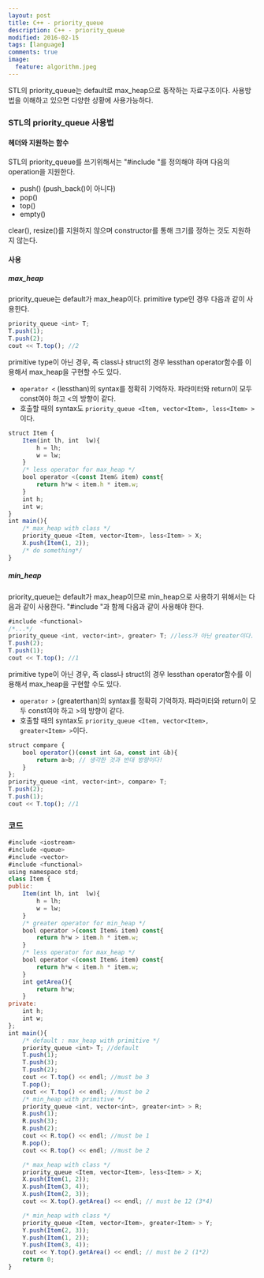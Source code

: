 ```yaml
---
layout: post
title: C++ - priority_queue
description: C++ - priority_queue
modified: 2016-02-15
tags: [language]
comments: true
image:
  feature: algorithm.jpeg
---
```

STL의 priority_queue는 default로 max_heap으로 동작하는 자료구조이다. 사용방법을 이해하고 있으면 다양한 상황에 사용가능하다. 

### STL의 priority_queue 사용법

#### 헤더와 지원하는 함수

STL의 priority_queue를 쓰기위해서는 "#include <queue>"를 정의해야 하며 다음의 operation을 지원한다. 

- push() (push_back()이 아니다)
- pop()
- top()
- empty()

clear(), resize()를 지원하지 않으며 constructor를 통해 크기를 정하는 것도 지원하지 않는다. 

#### 사용

##### max_heap

priority_queue는 default가 max_heap이다. 
primitive type인 경우 다음과 같이 사용한다. 

```javascript
priority_queue <int> T;
T.push(1);
T.push(2);
cout << T.top(); //2
```

primitive type이 아닌 경우, 즉 class나 struct의 경우 lessthan operator함수를 이용해서 max_heap을 구현할 수도 있다. 

- `operator <` (lessthan)의 syntax를 정확히 기억하자. 파라미터와 return이 모두 const여야 하고 <의 방향이 같다. 
- 호출할 때의 syntax도 `priority_queue <Item, vector<Item>, less<Item> >` 이다. 

```javascript
struct Item {
	Item(int lh, int  lw){
		h = lh;
		w = lw;
	}
	/* less operator for max_heap */
	bool operator <(const Item& item) const{ 
		return h*w < item.h * item.w;
	}
	int h;
	int w;
}
int main(){
	/* max_heap with class */
	priority_queue <Item, vector<Item>, less<Item> > X;
	X.push(Item(1, 2));
	/* do something*/
}
```

##### min_heap

priority_queue는 default가 max_heap이므로 min_heap으로 사용하기 위해서는 다음과 같이 사용한다. 
"#include <functional>"과 함께 다음과 같이 사용해야 한다. 

```javascript
#include <functional>
/*...*/
priority_queue <int, vector<int>, greater> T; //less가 아닌 greater이다. 헷갈리수 있다.
T.push(2);
T.push(1);
cout << T.top(); //1
```

primitive type이 아닌 경우, 즉 class나 struct의 경우 lessthan operator함수를 이용해서 max_heap을 구현할 수도 있다. 

- `operator >` (greaterthan)의 syntax를 정확히 기억하자. 파라미터와 return이 모두 const여야 하고 >의 방향이 같다. 
- 호출할 때의 syntax도 `priority_queue <Item, vector<Item>, greater<Item> >`이다. 

```javascript
struct compare {
	bool operator()(const int &a, const int &b){
		return a>b;	// 생각한 것과 반대 방향이다!
	}
};
priority_queue <int, vector<int>, compare> T;
T.push(2);
T.push(1);
cout << T.top(); //1
```

### 코드 

```javascript
#include <iostream>
#include <queue>
#include <vector>
#include <functional>
using namespace std;
class Item {
public:
	Item(int lh, int  lw){
		h = lh;
		w = lw;
	}
	/* greater operator for min_heap */
	bool operator >(const Item& item) const{
		return h*w > item.h * item.w;
	}
	/* less operator for max_heap */
	bool operator <(const Item& item) const{
		return h*w < item.h * item.w;
	}
	int getArea(){
		return h*w;
	}
private:
	int h;
	int w;
};
int main(){
	/* default : max_heap with primitive */
	priority_queue <int> T; //default 
	T.push(1);	
	T.push(3);
	T.push(2);
	cout << T.top() << endl; //must be 3
	T.pop();
	cout << T.top() << endl; //must be 2
	/* min_heap with primitive */
	priority_queue <int, vector<int>, greater<int> > R;
	R.push(1);
	R.push(3);
	R.push(2);
	cout << R.top() << endl; //must be 1
	R.pop();
	cout << R.top() << endl; //must be 2

	/* max_heap with class */
	priority_queue <Item, vector<Item>, less<Item> > X;
	X.push(Item(1, 2));
	X.push(Item(3, 4));
	X.push(Item(2, 3));
	cout << X.top().getArea() << endl; // must be 12 (3*4)

	/* min_heap with class */
	priority_queue <Item, vector<Item>, greater<Item> > Y;
	Y.push(Item(2, 3));
	Y.push(Item(1, 2));
	Y.push(Item(3, 4));
	cout << Y.top().getArea() << endl; // must be 2 (1*2)
	return 0;
}
```
